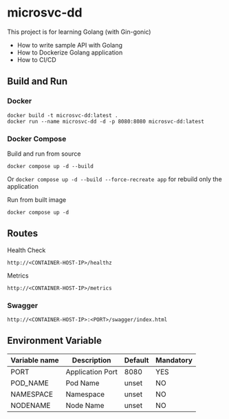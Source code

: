 # microsvc-dd

This project is for learning Golang (with Gin-gonic)

- How to write sample API with Golang
- How to Dockerize Golang application
- How to CI/CD

## Build and Run

### Docker

```
docker build -t microsvc-dd:latest .
docker run --name microsvc-dd -d -p 8080:8080 microsvc-dd:latest
```

### Docker Compose

Build and run from source

```
docker compose up -d --build
```

Or `docker compose up -d --build --force-recreate app` for rebuild only the application

Run from built image

```
docker compose up -d
```

## Routes

Health Check

```
http://<CONTAINER-HOST-IP>/healthz
```

Metrics

```
http://<CONTAINER-HOST-IP>/metrics
```

### Swagger

```
http://<CONTAINER-HOST-IP>:<PORT>/swagger/index.html
```

## Environment Variable

| Variable name | Description      | Default | Mandatory |
| ------------- | ---------------- | ------- | --------- |
| PORT          | Application Port | 8080    | YES       |
| POD_NAME      | Pod Name         | unset   | NO        |
| NAMESPACE     | Namespace        | unset   | NO        |
| NODENAME      | Node Name        | unset   | NO        |
